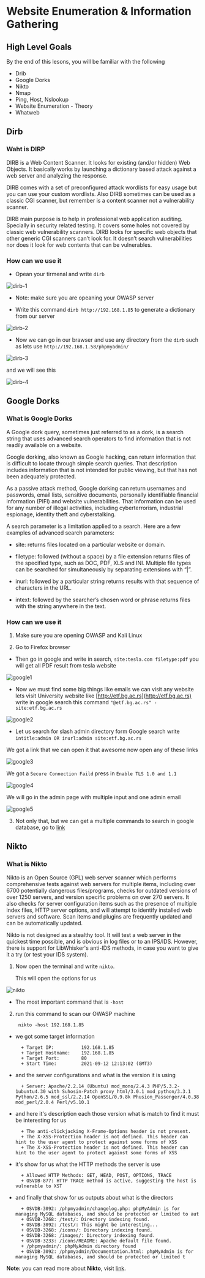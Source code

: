 # Website Enumeration & Information Gathering

  

## High Level Goals

  

By the end of this lesons, you will be familiar with the following

- Drib
- Google Dorks
- Nikto
- Nmap
- Ping, Host, Nslookup
- Website Enumeration - Theory
- Whatweb

## Dirb

### Waht is DIRP

  

DIRB is a Web Content Scanner. It looks for existing (and/or hidden) Web Objects. It basically works by launching a dictionary based attack against a web server and analyzing the response.

  

DIRB comes with a set of preconfigured attack wordlists for easy usage but you can use your custom wordlists. Also DIRB sometimes can be used as a classic CGI scanner, but remember is a content scanner not a vulnerability scanner.

  

DIRB main purpose is to help in professional web application auditing. Specially in security related testing. It covers some holes not covered by classic web vulnerability scanners. DIRB looks for specific web objects that other generic CGI scanners can’t look for. It doesn’t search vulnerabilities nor does it look for web contents that can be vulnerables.

  

### How can we use it

  

- Opean your tirmenal and write `dirb`

  

![dirb-1](./img/Dirb-1.png)

  

* Note: make sure you are opeaning your OWASP server

  

- Write this command `dirb http://192.168.1.85` to generate a dictionary from our server

  

![dirb-2](./img/Dirb-2.png)

  

- Now we can go in our brawser and use any directory from the `dirb` such as lets use `http://192.168.1.58/phpmyadmin/`

  

![dirb-3](./img/Dirb-3.png)

  

and we will see this

  

![dirb-4](./img/Dirb-4.png)

  

## Google Dorks

  

### What is Google Dorks

  
  

A Google dork query, sometimes just referred to as a dork, is a search string that uses advanced search operators to find information that is not readily available on a website.

  

Google dorking, also known as Google hacking, can return information that is difficult to locate through simple search queries. That description includes information that is not intended for public viewing, but that has not been adequately protected.

  

As a passive attack method, Google dorking can return usernames and passwords, email lists, sensitive documents, personally identifiable financial information (PIFI) and website vulnerabilities. That information can be used for any number of illegal activities, including cyberterrorism, industrial espionage, identity theft and cyberstalking.

  

A search parameter is a limitation applied to a search. Here are a few examples of advanced search parameters:

  

- site: returns files located on a particular website or domain.

  

- filetype: followed (without a space) by a file extension returns files of the specified type, such as DOC, PDF, XLS and INI. Multiple file types can be searched for simultaneously by separating extensions with “|”.

  

- inurl: followed by a particular string returns results with that sequence of characters in the URL.

  

- intext: followed by the searcher’s chosen word or phrase returns files with the string anywhere in the text.

  

### How can we use it

  

1. Make sure you are opening OWASP and Kali Linux

  

2. Go to Firefox browser

  

- Then go in google and write in search, `site:tesla.com filetype:pdf` you will get all PDF result from tesla website

  

![google1](./img/Google-1.png)

  

- Now we must find some big things like emails we can visit any website lets visit University website like [http://etf.bg.ac.rs](http://etf.bg.ac.rs) write in google search this command `"@etf.bg.ac.rs" -site:etf.bg.ac.rs`

  

![google2](./img/Google-2.png)

  

- Let us search for slash admin directory form Google search write `intitle:admin OR inurl:admin site:etf.bg.ac.rs`

  

We got a link that we can open it that awesome now open any of these links

  

![google3](./img/Google-3.png)

  

We got a `Secure Connection Faild` press in `Enable TLS 1.0 and 1.1`

  

![google4](./img/Google-4.png)

  

We will go in the admin page with multiple input and one admin email

  

![google5](./img/Google-5.png)

  

3. Not only that, but we can get a multiple commands to search in google database, go to [link](https://www.exploit-db.com/google-hacking-database)

## Nikto

### What is Nikto

Nikto is an Open Source (GPL) web server scanner which performs comprehensive tests against web servers for multiple items, including over 6700 potentially dangerous files/programs, checks for outdated versions of over 1250 servers, and version specific problems on over 270 servers. It also checks for server configuration items such as the presence of multiple index files, HTTP server options, and will attempt to identify installed web servers and software. Scan items and plugins are frequently updated and can be automatically updated.

Nikto is not designed as a stealthy tool. It will test a web server in the quickest time possible, and is obvious in log files or to an IPS/IDS. However, there is support for LibWhisker's anti-IDS methods, in case you want to give it a try (or test your IDS system).


1. Now open the terminal and write `nikto`.

	This will open the options for us 

![nikto](./img/nikto-1.png)

- The most important command that is `-host` 
2. run this command to scan our OWASP machine

		nikto -host 192.168.1.85
- we got some target information 

		+ Target IP:          192.168.1.85
		+ Target Hostname:    192.168.1.85
		+ Target Port:        80
		+ Start Time:         2021-09-12 12:13:02 (GMT3)

- and the server configurations and what is the version it is using

	    + Server: Apache/2.2.14 (Ubuntu) mod_mono/2.4.3 PHP/5.3.2-1ubuntu4.30 with Suhosin-Patch proxy_html/3.0.1 mod_python/3.3.1 Python/2.6.5 mod_ssl/2.2.14 OpenSSL/0.9.8k Phusion_Passenger/4.0.38 mod_perl/2.0.4 Perl/v5.10.1
	    
- and here it's description each those version what is match to find it must be interesting for us 

		+ The anti-clickjacking X-Frame-Options header is not present.
		+ The X-XSS-Protection header is not defined. This header can hint to the user agent to protect against some forms of XSS
		+ The X-XSS-Protection header is not defined. This header can hint to the user agent to protect against some forms of XSS

- it's show for us what the HTTP methods the server is use

	    + Allowed HTTP Methods: GET, HEAD, POST, OPTIONS, TRACE
	    + OSVDB-877: HTTP TRACE method is active, suggesting the host is vulnerable to XST

- and finally that show for us outputs about what is the directors

	    + OSVDB-3092: /phpmyadmin/changelog.php: phpMyAdmin is for managing MySQL databases, and should be protected or limited to aut
	    + OSVDB-3268: /test/: Directory indexing found.
	    + OSVDB-3092: /test/: This might be interesting...
	    + OSVDB-3268: /icons/: Directory indexing found.
	    + OSVDB-3268: /images/: Directory indexing found.
		+ OSVDB-3233: /icons/README: Apache default file found.
		+ /phpmyadmin/: phpMyAdmin directory found
		+ OSVDB-3092: /phpmyadmin/Documentation.html: phpMyAdmin is for managing MySQL databases, and should be protected or limited t


**Note:** you can read more about **Nikto**, visit [link](https://tools.kali.org/information-gathering/nikto).